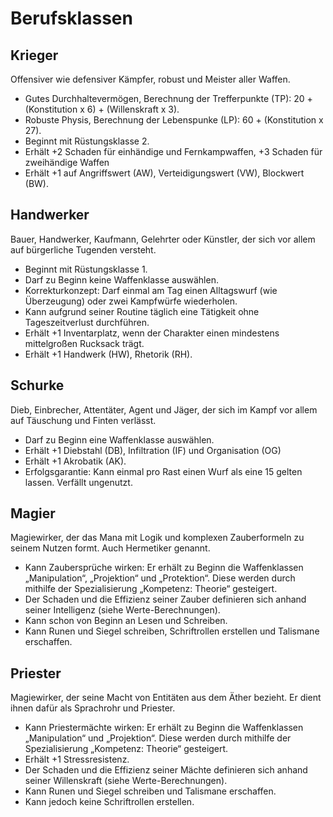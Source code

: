# Berufsklassen 
## Krieger
Offensiver wie defensiver Kämpfer, robust und Meister aller Waffen.
-	Gutes Durchhaltevermögen, Berechnung der Trefferpunkte (TP): 20 + (Konstitution x 6) + (Willenskraft x 3).
-	Robuste Physis, Berechnung der Lebenspunke (LP): 60 + (Konstitution x 27).
-	Beginnt mit Rüstungsklasse 2.
-	Erhält +2 Schaden für einhändige und Fernkampwaffen, +3 Schaden für zweihändige Waffen
-	Erhält +1 auf Angriffswert (AW), Verteidigungswert (VW), Blockwert (BW).  

## Handwerker
Bauer, Handwerker, Kaufmann, Gelehrter oder Künstler, der sich vor allem auf bürgerliche Tugenden versteht.
-	Beginnt mit Rüstungsklasse 1.
-	Darf zu Beginn keine Waffenklasse auswählen.
-	Korrekturkonzept: Darf einmal am Tag einen Alltagswurf (wie Überzeugung) oder zwei Kampfwürfe wiederholen.
-	Kann aufgrund seiner Routine täglich eine Tätigkeit ohne Tageszeitverlust durchführen.
-	Erhält +1 Inventarplatz, wenn der Charakter einen mindestens mittelgroßen Rucksack trägt.
-	Erhält +1 Handwerk (HW), Rhetorik (RH).

## Schurke
Dieb, Einbrecher, Attentäter, Agent und Jäger, der sich im Kampf vor allem auf Täuschung und Finten verlässt. 
-	Darf zu Beginn eine Waffenklasse auswählen.
-	Erhält +1 Diebstahl (DB), Infiltration (IF) und Organisation (OG)
-	Erhält +1 Akrobatik (AK).
-	Erfolgsgarantie: Kann einmal pro Rast einen Wurf als eine 15 gelten lassen. Verfällt ungenutzt.

## Magier
Magiewirker, der das Mana mit Logik und komplexen Zauberformeln zu seinem Nutzen formt. Auch Hermetiker genannt.
-	Kann Zaubersprüche wirken: Er erhält zu Beginn die Waffenklassen „Manipulation“, „Projektion“ und „Protektion“. Diese werden durch mithilfe der Spezialisierung „Kompetenz: Theorie“ gesteigert.
-	Der Schaden und die Effizienz seiner Zauber definieren sich anhand seiner Intelligenz (siehe Werte-Berechnungen).
-	Kann schon von Beginn an Lesen und Schreiben.
-	Kann Runen und Siegel schreiben, Schriftrollen erstellen und Talismane erschaffen.

## Priester
Magiewirker, der seine Macht von Entitäten aus dem Äther bezieht. Er dient ihnen dafür als Sprachrohr und Priester.
-	Kann Priestermächte wirken: Er erhält zu Beginn die Waffenklassen „Manipulation“ und „Projektion“. Diese werden durch mithilfe der Spezialisierung „Kompetenz: Theorie“ gesteigert.
-	Erhält +1 Stressresistenz.
-	Der Schaden und die Effizienz seiner Mächte definieren sich anhand seiner Willenskraft (siehe Werte-Berechnungen).
-	Kann Runen und Siegel schreiben und Talismane erschaffen.
-	Kann jedoch keine Schriftrollen erstellen.
